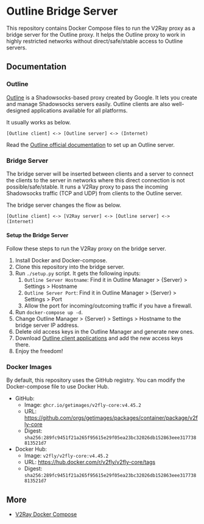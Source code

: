 # Outline Bridge Server

This repository contains Docker Compose files to run the V2Ray proxy as a bridge server for the Outline proxy.
It helps the Outline proxy to work in highly restricted networks without direct/safe/stable access to Outline servers.

## Documentation

### Outline

[Outline](https://getoutline.org) is a Shadowsocks-based proxy created by Google.
It lets you create and manage Shadowsocks servers easily.
Outline clients are also well-designed applications available for all platforms.

It usually works as below.

```
[Outline client] <-> [Outline server] <-> (Internet)
```

Read the [Outline official documentation](https://getoutline.org/get-started) to set up an Outline server.

### Bridge Server

The bridge server will be inserted between clients and a server to connect the clients to the server
in networks where this direct connection is not possible/safe/stable.
It runs a V2Ray proxy to pass the incoming Shadowsocks traffic (TCP and UDP) from clients to the Outline server.

The bridge server changes the flow as below.

```
[Outline client] <-> [V2Ray server] <-> [Outline server] <-> (Internet)
```

#### Setup the Bridge Server

Follow these steps to run the V2Ray proxy on the bridge server.

1. Install Docker and Docker-compose.
1. Clone this repository into the bridge server.
1. Run `./setup.py` script. It gets the following inputs:
    1. `Outline Server Hostname`: Find it in Outline Manager > {Server} > Settings > Hostname
    1. `Outline Server Port`: Find it in Outline Manager > {Server} > Settings > Port
    1. Allow the port for incoming/outcoming traffic if you have a firewall.
1. Run `docker-compose up -d`.
1. Change Outline Manager > {Server} > Settings > Hostname to the bridge server IP address.
1. Delete old access keys in the Outline Manager and generate new ones.
1. Download [Outline client applications](https://getoutline.org/get-started/#step-3) and add the new access keys there.
1. Enjoy the freedom!

### Docker Images

By default, this repository uses the GitHub registry.
You can modify the Docker-compose file to use Docker Hub.

* GitHub:
    * Image: ```ghcr.io/getimages/v2fly-core:v4.45.2```
    * URL: https://github.com/orgs/getimages/packages/container/package/v2fly-core
    * Digest: `sha256:289fc9451f21a265f95615e29f05ea23bc32026db152863eee317738813521d7`
* Docker Hub:
    * Image: ```v2fly/v2fly-core:v4.45.2```
    * URL: https://hub.docker.com/r/v2fly/v2fly-core/tags
    * Digest: `sha256:289fc9451f21a265f95615e29f05ea23bc32026db152863eee317738813521d7`

## More

* [V2Ray Docker Compose](https://github.com/miladrahimi/v2ray-docker-compose)
